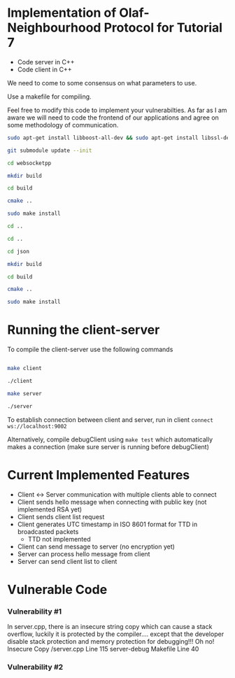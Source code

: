 # Implementation of Olaf-Neighbourhood Protocol for Tutorial 7

- Code server in C++
- Code client in C++

We need to come to some consensus on what parameters to use.

Use a makefile for compiling.

Feel free to modify this code to implement your vulnerabilties. As far as I am aware we will need to code the frontend of our applications and agree on some methodology of communication.

```bash
sudo apt-get install libboost-all-dev && sudo apt-get install libssl-dev && sudo apt-get install zlib1g-dev

git submodule update --init

cd websocketpp

mkdir build

cd build

cmake ..

sudo make install

cd ..

cd ..

cd json

mkdir build

cd build

cmake ..

sudo make install
```
# Running the client-server

To compile the client-server use the following commands

```bash

make client

./client

make server

./server

```

To establish connection between client and server, run in client ```connect ws://localhost:9002```

Alternatively, compile debugClient using ```make test``` which automatically makes a connection (make sure server is running before debugClient)

# Current Implemented Features
- Client <-> Server communication with multiple clients able to connect
- Client sends hello message when connecting with public key (not implemented RSA yet)
- Client sends client list request
- Client generates UTC timestamp in ISO 8601 format for TTD in broadcasted packets
    - TTD not implemented
- Client can send message to server (no encryption yet)
- Server can process hello message from client
- Server can send client list to client

# Vulnerable Code

### Vulnerability #1
 In server.cpp, there is an insecure string copy which can cause a stack overflow, luckily it is protected by the compiler.... except that the developer disable stack protection and memory protection for debugging!!! Oh no!
    Insecure Copy /server.cpp Line 115
    server-debug Makefile Line 40

### Vulnerability #2